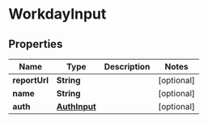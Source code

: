 
# WorkdayInput

## Properties
Name | Type | Description | Notes
------------ | ------------- | ------------- | -------------
**reportUrl** | **String** |  |  [optional]
**name** | **String** |  |  [optional]
**auth** | [**AuthInput**](AuthInput.md) |  |  [optional]



